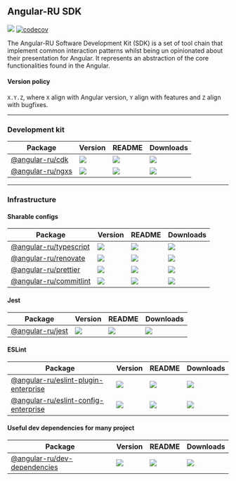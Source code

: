 ## Angular-RU SDK

[![](https://github.com/angular-ru/angular-ru-sdk/workflows/Angular-RU%20SDK%20CI/badge.svg)](https://github.com/Angular-RU/angular-ru-sdk/actions?query=workflow%3A%22Angular-RU+SDK+CI%22+branch%3Amaster)
[![codecov](https://codecov.io/gh/Angular-RU/angular-ru-sdk/branch/master/graph/badge.svg?token=RVJS9HS665)](https://codecov.io/gh/Angular-RU/angular-ru-sdk)

The Angular-RU Software Development Kit (SDK) is a set of tool chain that implement common interaction patterns whilst
being un opinionated about their presentation for Angular. It represents an abstraction of the core functionalities
found in the Angular.

#### Version policy

`X.Y.Z`, where `X` align with Angular version, `Y` align with features and `Z` align with bugfixes.

---

### Development kit

| **Package**                                                    | **Version**                                                       | **README**                                                                 | **Downloads**                                                                                     |
| -------------------------------------------------------------- | ----------------------------------------------------------------- | -------------------------------------------------------------------------- | ------------------------------------------------------------------------------------------------- |
| [@angular-ru/cdk](https://npmjs.com/package/@angular-ru/cdk)   | ![](https://img.shields.io/npm/v/%40angular-ru%2Fcdk/latest.svg)  | [![](https://img.shields.io/badge/README--green.svg)](libs/cdk/README.md)  | [![](https://img.shields.io/npm/dw/@angular-ru/cdk)](https://npmjs.com/package/@angular-ru/cdk)   |
| [@angular-ru/ngxs](https://npmjs.com/package/@angular-ru/ngxs) | ![](https://img.shields.io/npm/v/%40angular-ru%2Fngxs/latest.svg) | [![](https://img.shields.io/badge/README--green.svg)](libs/ngxs/README.md) | [![](https://img.shields.io/npm/dw/@angular-ru/ngxs)](https://npmjs.com/package/@angular-ru/ngxs) |

---

### Infrastructure

#### Sharable configs

| **Package**                                                                | **Version**                                                             | **README**                                                                            | **Downloads**                                                                                                 |
| -------------------------------------------------------------------------- | ----------------------------------------------------------------------- | ------------------------------------------------------------------------------------- | ------------------------------------------------------------------------------------------------------------- |
| [@angular-ru/typescript](https://npmjs.com/package/@angular-ru/typescript) | ![](https://img.shields.io/npm/v/%40angular-ru%2Ftypescript/latest.svg) | [![](https://img.shields.io/badge/README--green.svg)](dev-infra/typescript/README.md) | [![](https://img.shields.io/npm/dw/@angular-ru/typescript)](https://npmjs.com/package/@angular-ru/typescript) |
| [@angular-ru/renovate](https://npmjs.com/package/@angular-ru/renovate)     | ![](https://img.shields.io/npm/v/%40angular-ru%2Frenovate/latest.svg)   | [![](https://img.shields.io/badge/README--green.svg)](dev-infra/renovate/README.md)   | [![](https://img.shields.io/npm/dw/@angular-ru/renovate)](https://npmjs.com/package/@angular-ru/renovate)     |
| [@angular-ru/prettier](https://npmjs.com/package/@angular-ru/prettier)     | ![](https://img.shields.io/npm/v/%40angular-ru%2Fprettier/latest.svg)   | [![](https://img.shields.io/badge/README--green.svg)](dev-infra/prettier/README.md)   | [![](https://img.shields.io/npm/dw/@angular-ru/prettier)](https://npmjs.com/package/@angular-ru/prettier)     |
| [@angular-ru/commitlint](https://npmjs.com/package/@angular-ru/commitlint) | ![](https://img.shields.io/npm/v/%40angular-ru%2Fcommitlint/latest.svg) | [![](https://img.shields.io/badge/README--green.svg)](dev-infra/commitlint/README.md) | [![](https://img.shields.io/npm/dw/@angular-ru/commitlint)](https://npmjs.com/package/@angular-ru/commitlint) |

#### Jest

| **Package**                                                    | **Version**                                                       | **README**                                                                      | **Downloads**                                                                                     |
| -------------------------------------------------------------- | ----------------------------------------------------------------- | ------------------------------------------------------------------------------- | ------------------------------------------------------------------------------------------------- |
| [@angular-ru/jest](https://npmjs.com/package/@angular-ru/jest) | ![](https://img.shields.io/npm/v/%40angular-ru%2Fjest/latest.svg) | [![](https://img.shields.io/badge/README--green.svg)](dev-infra/jest/README.md) | [![](https://img.shields.io/npm/dw/@angular-ru/jest)](https://npmjs.com/package/@angular-ru/jest) |

#### ESLint

| **Package**                                                                                            | **Version**                                                                           | **README**                                                                                          | **Downloads**                                                                                                                             |
| ------------------------------------------------------------------------------------------------------ | ------------------------------------------------------------------------------------- | --------------------------------------------------------------------------------------------------- | ----------------------------------------------------------------------------------------------------------------------------------------- |
| [@angular-ru/eslint-plugin-enterprise](https://npmjs.com/package/@angular-ru/eslint-plugin-enterprise) | ![](https://img.shields.io/npm/v/%40angular-ru%2Feslint-plugin-enterprise/latest.svg) | [![](https://img.shields.io/badge/README--green.svg)](dev-infra/eslint-plugin-enterprise/README.md) | [![](https://img.shields.io/npm/dw/@angular-ru/eslint-plugin-enterprise)](https://npmjs.com/package/@angular-ru/eslint-plugin-enterprise) |
| [@angular-ru/eslint-config-enterprise](https://npmjs.com/package/@angular-ru/eslint-config-enterprise) | ![](https://img.shields.io/npm/v/%40angular-ru%2Feslint-config-enterprise/latest.svg) | [![](https://img.shields.io/badge/README--green.svg)](dev-infra/eslint-config-enterprise/README.md) | [![](https://img.shields.io/npm/dw/@angular-ru/eslint-config-enterprise)](https://npmjs.com/package/@angular-ru/eslint-config-enterprise) |

#### Useful dev dependencies for many project

| **Package**                                                                            | **Version**                                                                   | **README**                                                                                  | **Downloads**                                                                                                             |
| -------------------------------------------------------------------------------------- | ----------------------------------------------------------------------------- | ------------------------------------------------------------------------------------------- | ------------------------------------------------------------------------------------------------------------------------- |
| [@angular-ru/dev-dependencies](https://npmjs.com/package/@angular-ru/dev-dependencies) | ![](https://img.shields.io/npm/v/%40angular-ru%2Fdev-dependencies/latest.svg) | [![](https://img.shields.io/badge/README--green.svg)](dev-infra/dev-dependencies/README.md) | [![](https://img.shields.io/npm/dw/@angular-ru/dev-dependencies)](https://npmjs.com/package/@angular-ru/dev-dependencies) |
